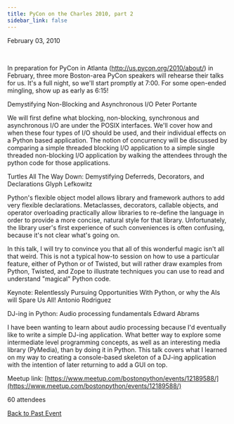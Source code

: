 ```yaml
---
title: PyCon on the Charles 2010, part 2
sidebar_link: false
---
```


February 03, 2010


   

In preparation for PyCon in Atlanta (http://us.pycon.org/2010/about/) in February, three more Boston-area PyCon speakers will rehearse their talks for us. It's a full night, so we'll start promptly at 7:00. For some open-ended mingling, show up as early as 6:15!

Demystifying Non-Blocking and Asynchronous I/O
Peter Portante

We will first define what blocking, non-blocking, synchronous and asynchronous I/O are under the POSIX interfaces. We'll cover how and when these four types of I/O should be used, and their individual effects on a Python based application. The notion of concurrency will be discussed by comparing a simple threaded blocking I/O application to a simple single threaded non-blocking I/O application by walking the attendees through the python code for those applications.

Turtles All The Way Down: Demystifying Deferreds, Decorators, and Declarations
Glyph Lefkowitz

Python's flexible object model allows library and framework authors to add very flexible declarations. Metaclasses, decorators, callable objects, and operator overloading practically allow libraries to re-define the language in order to provide a more concise, natural style for that library. Unfortunately, the library user's first experience of such conveniences is often confusing, because it's not clear what's going on.

In this talk, I will try to convince you that all of this wonderful magic isn't all that weird. This is not a typical how-to session on how to use a particular feature, either of Python or of Twisted, but will rather draw examples from Python, Twisted, and Zope to illustrate techniques you can use to read and understand "magical" Python code.

Keynote: Relentlessly Pursuing Opportunities With Python, or why the AIs will Spare Us All!
Antonio Rodriguez

DJ-ing in Python: Audio processing fundamentals
Edward Abrams

I have been wanting to learn about audio processing because I'd eventually like to write a simple DJ-ing application. What better way to explore some intermediate level programming concepts, as well as an interesting media library (PyMedia), than by doing it in Python. This talk covers what I learned on my way to creating a console-based skeleton of a DJ-ing application with the intention of later returning to add a GUI on top.


Meetup link: [https://www.meetup.com/bostonpython/events/12189588/](https://www.meetup.com/bostonpython/events/12189588/)

60 attendees

[Back to Past Event](past-events.md)